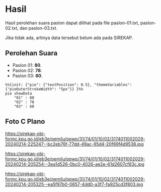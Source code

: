 # Hasil

Hasil perolehan suara paslon dapat dilihat pada file paslon-01.txt, paslon-02.txt, dan paslon-03.txt.

Jika tidak ada, artinya data tersebut belum ada pada SIREKAP.

## Perolehan Suara

 * Paslon 01: **80**.
 * Paslon 02: **78**.
 * Paslon 03: **60**.

```mermaid
%%{init: {"pie": {"textPosition": 0.5}, "themeVariables": {"pieOuterStrokeWidth": "5px"}} }%%
pie showData
    "01" : 80
    "02" : 78
    "03" : 60
```
## Foto C Plano

https://sirekap-obj-formc.kpu.go.id/eb3e/pemilu/ppwp/31/74/01/10/02/3174011002029-20240214-225247--bc2eb76f-77dd-49ac-95d4-20f69f4d9538.jpg

https://sirekap-obj-formc.kpu.go.id/eb3e/pemilu/ppwp/31/74/01/10/02/3174011002029-20240214-205254--3ea1d526-0bc0-4026-ae2e-61d2607cf83c.jpg

https://sirekap-obj-formc.kpu.go.id/eb3e/pemilu/ppwp/31/74/01/10/02/3174011002029-20240214-205325--ea5f97b0-0857-4dd0-a3f7-fa925cd3f803.jpg

